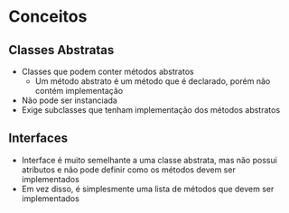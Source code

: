 # Conceitos

## Classes Abstratas

- Classes que podem conter  métodos abstratos
  - Um método abstrato é um método que é declarado, porém não contém implementação
- Não pode ser instanciada
- Exige subclasses que tenham implementação dos métodos abstratos

## Interfaces

- Interface é muito semelhante a uma classe abstrata, mas não possui atributos e não pode definir como os métodos devem ser implementados
- Em vez disso, é simplesmente uma lista de métodos que devem ser implementados
